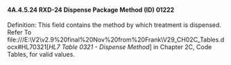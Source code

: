 #### 4A.4.5.24 RXD-24 Dispense Package Method (ID) 01222

Definition: This field contains the method by which treatment is dispensed. Refer To file:///E:\V2\v2.9%20final%20Nov%20from%20Frank\V29_CH02C_Tables.docx#HL70321[_HL7 Table 0321 - Dispense Method_] in Chapter 2C, Code Tables, for valid values.
